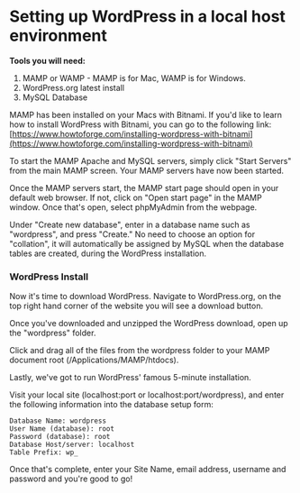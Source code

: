 # Setting up WordPress in a local host environment

**Tools you will need:**

1. MAMP or WAMP  - MAMP is for Mac, WAMP is for Windows. 
2. WordPress.org latest install
3. MySQL Database

 MAMP has been installed on your Macs with Bitnami. If you'd like to learn how to install WordPress with Bitnami, you can go to the following link: [https://www.howtoforge.com/installing-wordpress-with-bitnami](https://www.howtoforge.com/installing-wordpress-with-bitnami)

To start the MAMP Apache and MySQL servers, simply click "Start Servers" from the main MAMP screen. Your MAMP servers have now been started.

Once the MAMP servers start, the MAMP start page should open in your default web browser. If not, click on "Open start page" in the MAMP window. Once that's open, select phpMyAdmin from the webpage.

Under "Create new database", enter in a database name such as "wordpress", and press "Create." No need to choose an option for "collation", it will automatically be assigned by MySQL when the database tables are created, during the WordPress installation.

### WordPress Install

Now it's time to download WordPress. Navigate to WordPress.org, on the top right hand corner of the website you will see a download button. 

Once you've downloaded and unzipped the WordPress download, open up the "wordpress" folder. 

Click and drag all of the files from the wordpress folder to your MAMP document root \(/Applications/MAMP/htdocs\).

Lastly, we've got to run WordPress' famous 5-minute installation. 

Visit your local site \(localhost:port or localhost:port/wordpress\), and enter the following information into the database setup form:

```text
Database Name: wordpress
User Name (database): root
Password (database): root
Database Host/server: localhost
Table Prefix: wp_
```

Once that's complete, enter your Site Name, email address, username and password and you're good to go!

